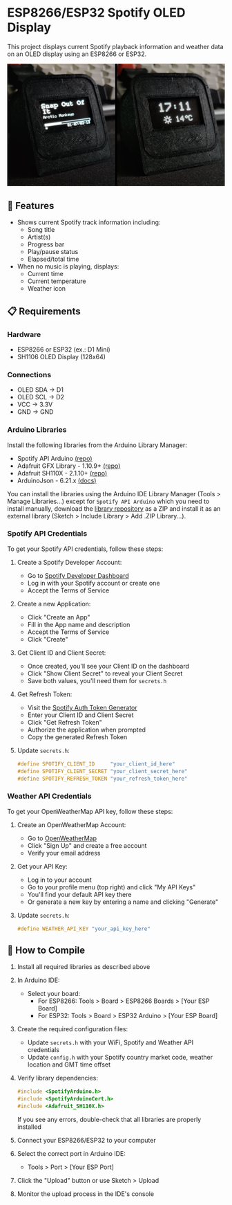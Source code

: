 # ESP8266/ESP32 Spotify OLED Display

This project displays current Spotify playback information and weather data on an OLED display using an ESP8266 or ESP32.

![Spotify OLED Display](images/esp-spotify-oled.png)


## 🎵 Features

- Shows current Spotify track information including:
  - Song title
  - Artist(s)
  - Progress bar
  - Play/pause status
  - Elapsed/total time
- When no music is playing, displays:
  - Current time
  - Current temperature
  - Weather icon

## 📋 Requirements

### Hardware
- ESP8266 or ESP32 (ex.: D1 Mini)
- SH1106 OLED Display (128x64)

### Connections
- OLED SDA -> D1
- OLED SCL -> D2
- VCC -> 3.3V
- GND -> GND

### Arduino Libraries
Install the following libraries from the Arduino Library Manager:

- Spotify API Arduino [(repo)](https://github.com/witnessmenow/spotify-api-arduino.git)
- Adafruit GFX Library - 1.10.9+ [(repo)](https://github.com/adafruit/Adafruit-GFX-Library)
- Adafruit SH110X - 2.1.10+ [(repo)](https://github.com/adafruit/Adafruit_SH110X.git)
- ArduinoJson - 6.21.x [(docs)](https://arduinojson.org/v6/doc/installation/)

You can install the libraries using the Arduino IDE Library Manager (Tools > Manage Libraries...) except for `Spotify API Arduino` which you need to install manually, download the [library repository](https://github.com/witnessmenow/spotify-api-arduino.git) as a ZIP and install it as an external library (Sketch > Include Library > Add .ZIP Library...).

### Spotify API Credentials

To get your Spotify API credentials, follow these steps:

1. Create a Spotify Developer Account:
   - Go to [Spotify Developer Dashboard](https://developer.spotify.com/dashboard)
   - Log in with your Spotify account or create one
   - Accept the Terms of Service

2. Create a new Application:
   - Click "Create an App" 
   - Fill in the App name and description
   - Accept the Terms of Service
   - Click "Create"

3. Get Client ID and Client Secret:
   - Once created, you'll see your Client ID on the dashboard
   - Click "Show Client Secret" to reveal your Client Secret
   - Save both values, you'll need them for `secrets.h`

4. Get Refresh Token:
   - Visit the [Spotify Auth Token Generator](https://spotify-refresh-token-generator.netlify.app/)
   - Enter your Client ID and Client Secret
   - Click "Get Refresh Token"
   - Authorize the application when prompted
   - Copy the generated Refresh Token

5. Update `secrets.h`:
   ```cpp
   #define SPOTIFY_CLIENT_ID     "your_client_id_here"
   #define SPOTIFY_CLIENT_SECRET "your_client_secret_here" 
   #define SPOTIFY_REFRESH_TOKEN "your_refresh_token_here"
   ```

### Weather API Credentials

To get your OpenWeatherMap API key, follow these steps:

1. Create an OpenWeatherMap Account:
   - Go to [OpenWeatherMap](https://openweathermap.org/)
   - Click "Sign Up" and create a free account
   - Verify your email address

2. Get your API Key:
   - Log in to your account
   - Go to your profile menu (top right) and click "My API Keys"
   - You'll find your default API key there
   - Or generate a new key by entering a name and clicking "Generate"

3. Update `secrets.h`:
   ```cpp
   #define WEATHER_API_KEY "your_api_key_here"
   ```

## 🔧 How to Compile

1. Install all required libraries as described above

2. In Arduino IDE:
   - Select your board:
     - For ESP8266: Tools > Board > ESP8266 Boards > [Your ESP Board]
     - For ESP32: Tools > Board > ESP32 Arduino > [Your ESP Board]

3. Create the required configuration files:
   - Update `secrets.h` with your WiFi, Spotify and Weather API credentials
   - Update `config.h` with your Spotify country market code, weather location and GMT time offset

4. Verify library dependencies:
   ```cpp
   #include <SpotifyArduino.h>
   #include <SpotifyArduinoCert.h>
   #include <Adafruit_SH110X.h>
   ```
   If you see any errors, double-check that all libraries are properly installed

5. Connect your ESP8266/ESP32 to your computer

6. Select the correct port in Arduino IDE:
   - Tools > Port > [Your ESP Port]

7. Click the "Upload" button or use Sketch > Upload

8. Monitor the upload process in the IDE's console
